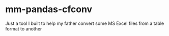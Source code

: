 # mm-pandas-cfconv
 
Just a tool I built to help my father convert some MS Excel files from a table format to another